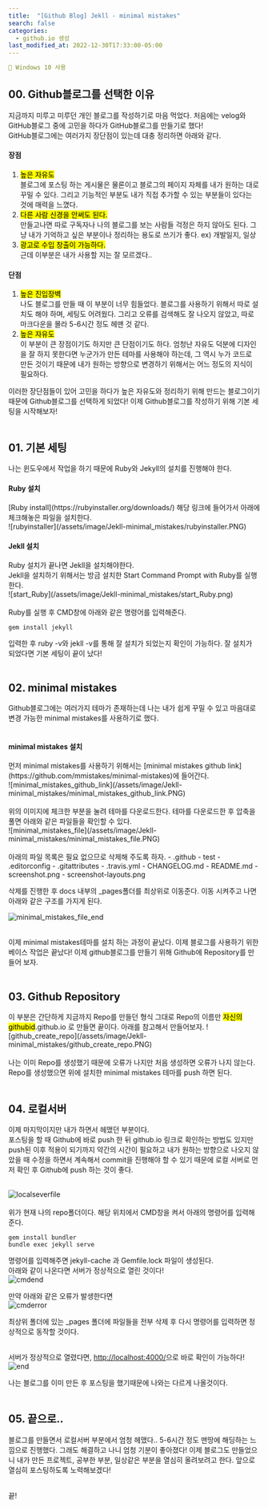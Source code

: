 ```yaml
---
title:  "[Github Blog] Jekll - minimal mistakes"
search: false
categories: 
  - github.io 생성
last_modified_at: 2022-12-30T17:33:00-05:00
---
```

```yaml
📌 Windows 10 사용
```
<!--
블럭 사용법
 ```yaml
```
!-->

<h2>00. Github블로그를 선택한 이유</h2>


  지금까지 미루고 미루던 개인 블로그를 작성하기로 마음 먹었다.
  처음에는 velog와 GitHub블로그 중에 고민을 하다가 GitHub블로그를 만들기로 했다!<br>
  GitHub블로그에는 여러가지 장단점이 있는데 대충 정리하면 아래와 같다.

  <h4>장점</h4>

  1. <mark>높은 자유도</mark><br>
      블로그에 포스팅 하는 게시물은 물론이고 블로그의 페이지 자체를 내가 원하는 대로 꾸밀 수 있다. 그리고 기능적인 부분도 내가 직접 추가할 수 있는 부분들이 있다는 것에 매력을 느꼈다.<br>
  2. <mark>다른 사람 신경을 안써도 된다.</mark><br>
      만들고나면 따로 구독자나 나의 블로그를 보는 사람들 걱정은 하지 않아도 된다. 그냥 내가 기억하고 싶은 부분이나 정리하는 용도로 쓰기가 좋다. ex) 개발일지, 일상
  3. <mark>광고로 수입 창출이 가능하다.</mark><br>
      근데 이부분은 내가 사용할 지는 잘 모르겠다..

  <h4>단점</h4>

  1. <mark>높은 진입장벽</mark><br>
      나도 블로그를 만들 때 이 부분이 너무 힘들었다. 블로그를 사용하기 위해서 따로 설치도 해야 하며, 세팅도 어려웠다. 그리고 오류를 검색해도 잘 나오지 않았고, 따로 마크다운을 몰라 5-6시간 정도 헤맨 것 같다.
  2. <mark>높은 자유도</mark><br>
      이 부분이 큰 장점이기도 하지만 큰 단점이기도 하다. 엄청난 자유도 덕분에 디자인을 잘 하지 못한다면 누군가가 만든 테마를 사용해야 하는데, 그 역시 누가 코드로 만든 것이기 때문에 내가 원하는 방향으로 변경하기 위해서는 어느 정도의 지식이 필요하다.

이러한 장단점들이 있어 고민을 하다가 높은 자유도와 정리하기 위해 만드는 블로그이기 때문에
Github블로그를 선택하게 되었다! 이제 Github블로그를 작성하기 위해 기본 세팅을 시작해보자!<br><br>

<h2>01. 기본 세팅</h2>
나는 윈도우에서 작업을 하기 때문에 Ruby와 Jekyll의 설치를 진행해야 한다. 

<h4>Ruby 설치</h4>
[Ruby install](https://rubyinstaller.org/downloads/)
해당 링크에 들어가서 아래에 체크해놓은 파일을 설치한다.<br>
<!-- <img src="assets/image/Jekll-minimal_mistakes/rubyinstaller.png" title="rubyinstaller"> -->
![rubyinstaller](/assets/image/Jekll-minimal_mistakes/rubyinstaller.PNG)

<h4>Jekll 설치</h4>
Ruby 설치가 끝나면 Jekll을 설치해야한다.<br> 
Jekll을 설치하기 위해서는 방금 설치한 Start Command Prompt with Ruby를 실행한다.<br>
![start_Ruby](/assets/image/Jekll-minimal_mistakes/start_Ruby.png)<br><br>
Ruby를 실행 후 CMD창에 아래와 같은 명령어를 입력해준다.

```
gem install jekyll
```
입력한 후 ruby -v와 jekll -v를 통해 잘 설치가 되었는지 확인이 가능하다. 잘 설치가 되었다면 기본 세팅이 끝이 났다!<br><br>

<h2>02. minimal mistakes</h2>
Github블로그에는 여러가지 테마가 존재하는데 나는 내가 쉽게 꾸밀 수 있고 마음대로 변경 가능한 minimal mistakes를 사용하기로 했다.<br><br>

<h4>minimal mistakes 설치</h4>
먼저 minimal mistakes를 사용하기 위해서는 [minimal mistakes github link](https://github.com/mmistakes/minimal-mistakes)에 들어간다.<br>
![minimal_mistakes_github_link](/assets/image/Jekll-minimal_mistakes/minimal_mistakes_github_link.PNG)<br><br>
위의 이미지에 체크한 부분을 눌려 테마를 다운로드한다. 테마를 다운로드한 후 압축을 풀면 아래와 같은 파일들을 확인할 수 있다.<br>
![minimal_mistakes_file](/assets/image/Jekll-minimal_mistakes/minimal_mistakes_file.PNG)<br><br>
아래의 파일 목록은 필요 없으므로 삭제해 주도록 하자.
- .github 
- test
- .editorconfig
- .gitattributes
- .travis.yml
- CHANGELOG.md
- README.md
- screenshot.png
- screenshot-layouts.png

삭제를 진행한 후 docs 내부의 _pages폴더를 최상위로 이동준다. 이동 시켜주고 나면 아래와 같은 구조를 가지게 된다.<br>

![minimal_mistakes_file_end](/assets/image/Jekll-minimal_mistakes/minimal_mistakes_file_end.PNG)<br><br>

이제 minimal mistakes테마를 설치 하는 과정이 끝났다. 이제 블로그를 사용하기 위한 베이스 작업은 끝났다! 이제 github블로그를 만들기 위해 Github에 Repository를 만들어 보자.<br><br>

<h2>03. Github Repository</h2>
이 부분은 간단하게 지금까지 Repo를 만들던 형식 그대로 Repo의 이름만 <mark>자신의githubid</mark>.github.io 로 만들면 끝이다. 아래를 참고해서 만들어보자.
![github_create_repo](/assets/image/Jekll-minimal_mistakes/github_create_repo.PNG)<br><br>
나는 이미 Repo를 생성했기 때문에 오류가 나지만 처음 생성하면 오류가 나지 않는다.<br>
Repo를 생성했으면 위에 설치한 minimal mistakes 테마를 push 하면 된다.<br><br>

<h2>04. 로컬서버</h2>
이제 마지막이지만 내가 하면서 헤맸던 부분이다. <br>
포스팅을 할 때 Github에 바로 push 한 뒤 github.io 링크로 확인하는 방법도 있지만 push된 이후 적용이 되기까지 약간의 시간이 필요하고 내가 원하는 방향으로 나오지 않았을 때 수정을 하면서 계속해서 commit을 진행해야 할 수 있기 때문에 로컬 서버로 먼저 확인 후 Github에 push 하는 것이 좋다.<br><br>

![localseverfile](/assets/image/Jekll-minimal_mistakes/localseverfile.PNG)<br><br>
위가 현재 나의 repo폴더이다. 해당 위치에서 CMD창을 켜서 아래의 명령어를 입력해준다.<br>
```
gem install bundler
bundle exec jekyll serve
```
명령어를 입력해주면 jekyll-cache 과 Gemfile.lock 파일이 생성된다.<br>
아래와 같이 나온다면 서버가 정상적으로 열린 것이다!<br>
![cmdend](/assets/image/Jekll-minimal_mistakes/cmdend.PNG)<br>


만약 아래와 같은 오류가 발생한다면<br>
![cmderror](/assets/image/Jekll-minimal_mistakes/cmderror.PNG)<br>

최상위 폴더에 있는 _pages 폴더에 파일들을 전부 삭제 후 다시 명령어를 입력하면 정상적으로 동작할 것이다.<br><br>

서버가 정상적으로 열렸다면, [http://localhost:4000/](http://localhost:4000/)으로 바로 확인이 가능하다!
![end](/assets/image/Jekll-minimal_mistakes/end.PNG)

나는 블로그를 이미 만든 후 포스팅을 했기때문에 나와는 다르게 나올것이다.<br><br>

<h2>05. 끝으로..</h2>
블로그를 만들면서 로컬서버 부분에서 엄청 헤맸다.. 5-6시간 정도 맨땅에 해딩하는 느낌으로 진행했다. 그래도 해결하고 나니 엄청 기분이 좋아졌다! 이제 블로그도 만들었으니 내가 만든 프로젝트, 공부한 부분, 일상같은 부분을 열심히 올려보려고 한다. 앞으로 열심히 포스팅하도록 노력해보겠다!<br><br>

끝!
